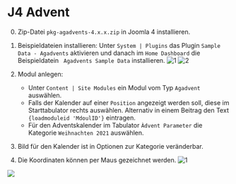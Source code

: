# J4 Advent

0. Zip-Datei `pkg-agadvents-4.x.x.zip` in Joomla 4 installieren. 
1. Beispieldateien installieren: Unter `System | Plugins` das Plugin `Sample Data - Agadvents` aktivieren und danach im `Home Dashboard` die Beispieldatein ` Agadvents Sample Data` installieren.
![1](https://user-images.githubusercontent.com/9974686/161426057-b14d4485-9bf4-4aa7-85f8-23c2dcd6bbf7.PNG)
![2](https://user-images.githubusercontent.com/9974686/161426059-31177d18-5e82-4960-afc1-50f79a2b458b.PNG)

2. Modul anlegen: 
   - Unter `Content | Site Modules` ein Modul vom Typ `Agadvent` auswählen. 
   - Falls der Kalender auf einer `Position` angezeigt werden soll, diese im Starttabulator rechts auswählen. Alternativ in einem Beitrag den Text `{loadmoduleid 'MdoulID'}` eintragen.
   - Für den Adventskalender im Tabulator `Àdvent Parameter` die Kategorie `Weihnachten 2021` auswählen.
3. Bild für den Kalender ist in Optionen zur Kategorie veränderbar. 

4. Die Koordinaten können per Maus gezeichnet werden.
![1](https://user-images.githubusercontent.com/9974686/161427545-2f8f58ec-48f2-46d5-bf3f-a4352cae5295.PNG)

[![](https://www.paypalobjects.com/en_US/DK/i/btn/btn_donateCC_LG.gif)](https://www.paypal.com/cgi-bin/webscr?cmd=_s-xclick&hosted_button_id=KQMKUVAX5SPVS&source=url)
